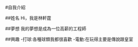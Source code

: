 #自我介紹

##姓名
Hi，我是林軒霆

##夢想
我的夢想是成為一位高薪的工程師

##興趣
-打球:各種球類我都很喜歡
-電動:在玩得主要是傳說跟皇室

<!---
lintimi/lintimi is a ✨ special ✨ repository because its `README.md` (this file) appears on your GitHub profile.
You can click the Preview link to take a look at your changes.
--->
